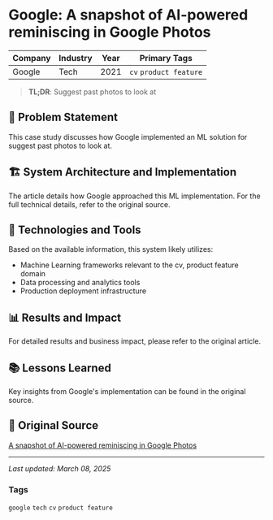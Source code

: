 # Google: A snapshot of AI-powered reminiscing in Google Photos

| Company | Industry | Year | Primary Tags | 
|---------|----------|------|--------------|
| Google | Tech | 2021 | `cv` `product feature` |

> **TL;DR**: Suggest past photos to look at

## 📝 Problem Statement

This case study discusses how Google implemented an ML solution for suggest past photos to look at.

## 🏗️ System Architecture and Implementation

The article details how Google approached this ML implementation. For the full technical details, refer to the original source.

## 🔧 Technologies and Tools

Based on the available information, this system likely utilizes:

- Machine Learning frameworks relevant to the cv, product feature domain
- Data processing and analytics tools
- Production deployment infrastructure

## 📊 Results and Impact

For detailed results and business impact, please refer to the original article.

## 📚 Lessons Learned

Key insights from Google's implementation can be found in the original source.

## 🔗 Original Source

[A snapshot of AI-powered reminiscing in Google Photos](https://medium.com/people-ai-research/a-snapshot-of-ai-powered-reminiscing-in-google-photos-5a05d2f2aa46)

---

*Last updated: March 08, 2025*

### Tags

`google` `tech` `cv` `product feature`
